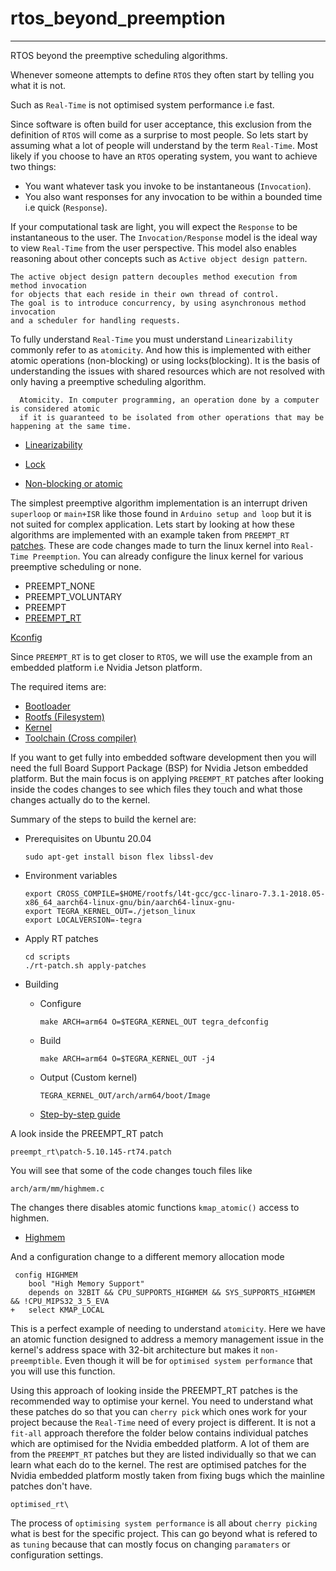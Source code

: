 # rtos_beyond_preemption
-------------------------

RTOS beyond the preemptive scheduling algorithms.

Whenever someone attempts to define `RTOS` they often start by telling you what it is not.

Such as `Real-Time` is not optimised system performance i.e fast.

Since software is often build for user acceptance, this exclusion from the definition of `RTOS` will come as a surprise to most people.
So lets start by assuming what a lot of people will understand by the term `Real-Time`.
Most likely if you choose to have an `RTOS` operating system, you want to achieve two things:

- You want whatever task you invoke to be instantaneous (`Invocation`).
- You also want responses for any invocation to be within a bounded time i.e quick (`Response`).

If your computational task are light, you will expect the `Response` to be instantaneous to the user.
The `Invocation/Response` model is the ideal way to view `Real-Time` from the user perspective.
This model also enables reasoning about other concepts such as `Active object design pattern`.

	The active object design pattern decouples method execution from method invocation 
	for objects that each reside in their own thread of control.
	The goal is to introduce concurrency, by using asynchronous method invocation 
	and a scheduler for handling requests.

To fully understand `Real-Time` you must understand `Linearizability` commonly refer to as `atomicity`.
And how this is implemented with either atomic operations (non-blocking) or using locks(blocking).
It is the basis of understanding the issues with shared resources which are not resolved with only having a preemptive scheduling algorithm.

      Atomicity. In computer programming, an operation done by a computer is considered atomic 
      if it is guaranteed to be isolated from other operations that may be happening at the same time.

- [Linearizability](https://en.wikipedia.org/wiki/Linearizability)

- [Lock](https://en.wikipedia.org/wiki/Lock_(computer_science))

- [Non-blocking or atomic](https://en.wikipedia.org/wiki/Non-blocking_algorithm)

The simplest preemptive algorithm implementation is an interrupt driven `superloop` or `main+ISR` like those found in `Arduino setup and loop` but it is not suited for complex application.
Lets start by looking at how these algorithms are implemented with an example taken from `PREEMPT_RT` [patches](https://cdn.kernel.org/pub/linux/kernel/projects/rt/).
These are code changes made to turn the linux kernel into `Real-Time Preemption`.
You can already configure the linux kernel for various preemptive scheduling or none.

- PREEMPT_NONE
- PREEMPT_VOLUNTARY
- PREEMPT
- [PREEMPT_RT](wiki.linuxfoundation.org/realtime/preempt_rt_versions)

[Kconfig](https://kernel.ubuntu.com/git/ubuntu/ubuntu-focal.git/tree/kernel/Kconfig.preempt)

Since `PREEMPT_RT` is to get closer to `RTOS`, we will use the example from an embedded platform i.e Nvidia Jetson platform.

The required items are:
- [Bootloader](https://developer.nvidia.com/embedded/l4t/r35_release_v1.0/release/jetson_linux_r35.1.0_aarch64.tbz2)
- [Rootfs (Filesystem)](https://developer.nvidia.com/embedded/l4t/r35_release_v1.0/release/tegra_linux_sample-root-filesystem_r35.1.0_aarch64.tbz2)
- [Kernel](https://developer.nvidia.com/embedded/l4t/r35_release_v1.0/sources/public_sources.tbz2)
- [Toolchain (Cross compiler)](http://releases.linaro.org/components/toolchain/binaries/7.3-2018.05/aarch64-linux-gnu/gcc-linaro-7.3.1-2018.05-x86_64_aarch64-linux-gnu.tar.xz)

If you want to get fully into embedded software development then you will need the full Board Support Package (BSP) for Nvidia Jetson embedded platform.
But the main focus is on applying `PREEMPT_RT` patches after looking inside the codes changes to see which files they touch and what those changes actually do to the kernel.

Summary of the steps to build the kernel are:

- Prerequisites on Ubuntu 20.04

      sudo apt-get install bison flex libssl-dev

- Environment variables

      export CROSS_COMPILE=$HOME/rootfs/l4t-gcc/gcc-linaro-7.3.1-2018.05-x86_64_aarch64-linux-gnu/bin/aarch64-linux-gnu-
      export TEGRA_KERNEL_OUT=./jetson_linux
      export LOCALVERSION=-tegra

- Apply RT patches  

      cd scripts 
      ./rt-patch.sh apply-patches
      
- Building

  * Configure
  
        make ARCH=arm64 O=$TEGRA_KERNEL_OUT tegra_defconfig
  
  * Build
  
        make ARCH=arm64 O=$TEGRA_KERNEL_OUT -j4
  
  * Output (Custom kernel) 
  
        TEGRA_KERNEL_OUT/arch/arm64/boot/Image
        
  * [Step-by-step guide](https://docs.nvidia.com/jetson/archives/l4t-archived/l4t-3231/index.html#page/Tegra%2520Linux%2520Driver%2520Package%2520Development%2520Guide%2Fkernel_custom.html%23) 

A look inside the PREEMPT_RT patch 

	preempt_rt\patch-5.10.145-rt74.patch
	
You will see that some of the code changes touch files like

	arch/arm/mm/highmem.c

The changes there disables atomic functions `kmap_atomic()` access to highmen.

- [Highmem](https://www.kernel.org/doc/Documentation/vm/highmem.txt)

And a configuration change to a different  memory allocation mode

	 config HIGHMEM
	 	bool "High Memory Support"
	 	depends on 32BIT && CPU_SUPPORTS_HIGHMEM && SYS_SUPPORTS_HIGHMEM && !CPU_MIPS32_3_5_EVA
	+	select KMAP_LOCAL


This is a perfect example of needing to understand `atomicity`. Here we have an atomic function designed to address a memory management issue in the kernel's address space with 32-bit architecture but makes it `non-preemptible`. Even though it will be for `optimised system performance` that you will use this function.

Using this approach of looking inside the PREEMPT_RT patches is the recommended way to optimise your kernel.
You need to understand what these patches do so that you can `cherry pick` which ones work for your project because the `Real-Time` need of every project is different. It is not a `fit-all` approach therefore the folder below contains individual patches which are optimised for the Nvidia embedded platform.
A lot of them are from the `PREEMPT_RT` patches but they are listed individually so that we can learn what each do to the kernel. The rest are optimised patches for the Nvidia embedded platform mostly taken from fixing bugs which the mainline patches don't have.

	optimised_rt\

The process of `optimising system performance` is all about `cherry picking` what is best for the specific project. This can go beyond what is refered to as `tuning` because that can mostly focus on changing `paramaters` or configuration settings. 

